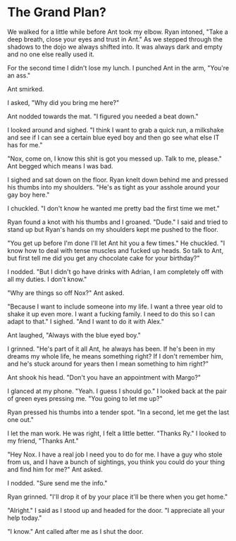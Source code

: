 #  The Grand Plan?

We walked for a little while before Ant took my elbow. Ryan intoned, "Take a
deep breath, close your eyes and trust in Ant." As we stepped through the
shadows to the dojo we always shifted into. It was always dark and empty and no
one else really used it.

For the second time I didn't lose my lunch. I punched Ant in the arm, "You're an
ass."

Ant smirked.

I asked, "Why did you bring me here?"

Ant nodded towards the mat. "I figured you needed a beat down."

I looked around and sighed. "I think I want to grab a quick run, a milkshake and
see if I can see a certain blue eyed boy and then go see what else IT has for
me."

"Nox, come on, I know this shit is got you messed up. Talk to me, please." Ant
begged which means I was bad.

I sighed and sat down on the floor. Ryan knelt down behind me and pressed his
thumbs into my shoulders. "He's as tight as your asshole around your gay boy
here."

I chuckled. "I don't know he wanted me pretty bad the first time we met."

Ryan found a knot with his thumbs and I groaned. "Dude." I said and tried to
stand up but Ryan's hands on my shoulders kept me pushed to the floor.

"You get up before I'm done I'll let Ant hit you a few times." He chuckled. "I
know how to deal with tense muscles and fucked up heads. So talk to Ant, but
first tell me did you get any chocolate cake for your birthday?"

I nodded. "But I didn't go have drinks with Adrian, I am completely off with all
my duties. I don't know."

"Why are things so off Nox?" Ant asked.

"Because I want to include someone into my life. I want a three year old to
shake it up even more. I want a fucking family. I need to do this so I can adapt
to that." I sighed. "And I want to do it with Alex."

Ant laughed, "Always with the blue eyed boy."

I grinned. "He's part of it all Ant, he always has been. If he's been in my
dreams my whole life, he means something right? If I don't remember him, and
he's stuck around for years then I mean something to him right?"

Ant shook his head. "Don't you have an appointment with Margo?"

I glanced at my phone. "Yeah. I guess I should go." I looked back at the pair of
green eyes pressing me. "You going to let me up?"

Ryan pressed his thumbs into a tender spot. "In a second, let me get the last
one out."

I let the man work. He was right, I felt a little better. "Thanks Ry." I looked
to my friend, "Thanks Ant."

"Hey Nox. I have a real job I need you to do for me. I have a guy who stole from
us, and I have a bunch of sightings, you think you could do your thing and find
him for me?" Ant asked.

I nodded. "Sure send me the info."

Ryan grinned. "I'll drop it of by your place it'll be there when you get home."

"Alright." I said as I stood up and headed for the door. "I appreciate all your
help today."

"I know." Ant called after me as I shut the door.

